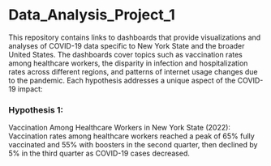 # Data_Analysis_Project_1
<p>This repository contains links to dashboards that provide visualizations and analyses of COVID-19 data specific to New York State and the broader United States. The dashboards cover topics such as vaccination rates among healthcare workers, the disparity in infection and hospitalization rates across different regions, and patterns of internet usage changes due to the pandemic. Each hypothesis addresses a unique aspect of the COVID-19 impact:</p>

<h3>Hypothesis 1:</h3>
<p>Vaccination Among Healthcare Workers in New York State (2022): Vaccination rates among healthcare workers reached a peak of 65% fully vaccinated and 55% with boosters in the second quarter, then declined by 5% in the third quarter as COVID-19 cases decreased.</p>
<a href="https://public.tableau.com/views/DataVisualizationDashboard-Hypo1_17229099063600/VaccinatedDetails?:language=en-US&:sid=&:redirect=auth&:display_count=n&:origin=viz_share_link" target="_blank>View Dashboard</a>

<h3>Hypothesis 2:</h3>
<p>COVID-19 Case Rates by Age and Region (March 2020 - February 2022): The 20-44 age group in metropolitan counties of New York State saw about 30% more COVID-19 cases compared to non-metropolitan counties, likely due to higher workplace exposure.</p>
<a href="https://public.tableau.com/views/DataVisualizationDashboard-Hypo2_17229099938990/Hypothesis2?:language=en-US&:sid=&:redirect=auth&:display_count=n&:origin=viz_share_link" target="_blank>View Dashboard</a>

<h3>Hypothesis 3:</h3>
<p>Vaccination Rates in Metropolitan vs. Non-metropolitan Counties (January 2021 - December 2023): Metropolitan counties in New York were 45% more vaccinated, likely because these counties have more hospitals.</p>
<a href="https://public.tableau.com/views/DataVisualizationDashboard1-Hypo3_17229102482710/Dashboard6?:language=en-US&:sid=&:redirect=auth&:display_count=n&:origin=viz_share_link" target="_blank>View Dashboard 1</a>
<a href="https://public.tableau.com/views/DataVisualizationDashboard2-Hypo3_17229115406010/Dashboard2-Hypo3?:language=en-US&:sid=&:redirect=auth&:display_count=n&:origin=viz_share_link" target="_blank> Dashboard 2</a>
<a href="https://public.tableau.com/views/DataVisualizationDashboard3-Hypo3_17229116170860/Dashboard3-Hypo3?:language=en-US&publish=yes&:sid=&:redirect=auth&:display_count=n&:origin=viz_share_link" target="_blank> Dashboard 3</a>
  
<h3>Hypothesis 4:</h3>
<p>Hospitalization Rates in New York (October 2021 - July 2023): New York County had a COVID hospitalization rate of 0.5% of its total population, compared to 0.3% in non-metropolitan counties.</p>
<a href="https://public.tableau.com/views/DataVisualizationDashboard-Hypo4_17229117071950/Hypothesis4?:language=en-US&:sid=&:redirect=auth&:display_count=n&:origin=viz_share_link" target="_blank>View Dashboard</a>

<h3>Hypothesis 5:</h3>
<p>Internet Usage During the Pandemic (2020): The United States experienced a more than 25% increase in daily internet communication during the pandemic, driven by a shift towards remote work.</p>
<a href="https://public.tableau.com/views/DataVisualizationDashboard-Hypo5_17229118123700/Hypothesis5?:language=en-US&publish=yes&:sid=&:redirect=auth&:display_count=n&:origin=viz_share_link" target="_blank>View Dashboard</a>

<h3>Hypothesis 6:</h3>
<p>Gender-Specific COVID-19 Symptoms in the US (May 2020): Over 60% of females were likely to experience fever as a symptom of COVID-19 compared to males, potentially due to greater exposure during shopping and grocery trips.</p>
<a href="https://public.tableau.com/views/DataVisualizationDashboard-Hypo6_17229118942190/Dashboard6?:language=en-US&publish=yes&:sid=&:redirect=auth&:display_count=n&:origin=viz_share_link" target="_blank>View Dashboard</a>

